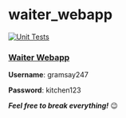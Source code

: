 # waiter_webapp
[![Unit Tests](https://github.com/ntruter42/waiter_webapp/actions/workflows/node.js.yml/badge.svg)](https://github.com/ntruter42/waiter_webapp/actions/workflows/node.js.yml)

### [Waiter Webapp](https://waiter-webapp-frankfurt.onrender.com/)

**Username**: gramsay247

**Password**: kitchen123

**_Feel free to break everything!_** 😉
